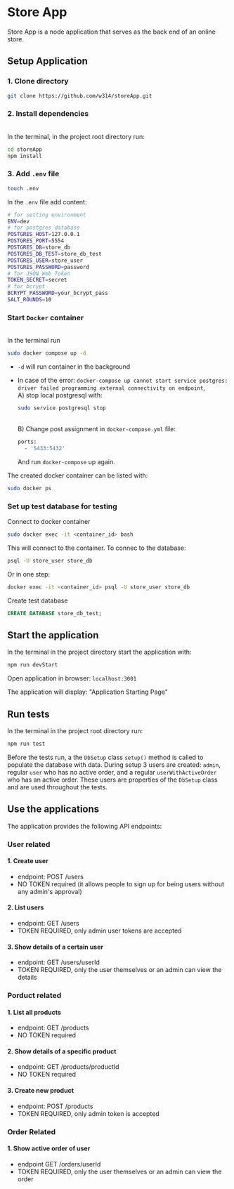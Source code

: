 # Store App

Store App is a node application that serves as the back end of an online store. 

## Setup Application

### 1. Clone directory
```bash
git clone https://github.com/w314/storeApp.git
```
### 2. Install dependencies
<br>In the terminal, in the project root directory run:
```bash
cd storeApp
npm install
```
### 3. Add `.env` file
```bash
touch .env
```
In the `.env` file add content:
```bash
# for setting environment
ENV=dev
# for postgres database
POSTGRES_HOST=127.0.0.1
POSTGRES_PORT=5554
POSTGRES_DB=store_db
POSTGRES_DB_TEST=store_db_test
POSTGRES_USER=store_user
POSTGRES_PASSWORD=password
# for JSON Web Token
TOKEN_SECRET=secret
# for bcrypt
BCRYPT_PASSWORD=your_bcrypt_pass
SALT_ROUNDS=10
```

### Start `Docker` container
<br>In the terminal run
```bash
sudo docker compose up -d
```
- `-d` will run container in the background

- In case of the error:
`docker-compose up cannot start service postgres: driver failed programming external connectivity on endpoint`, 
<br>A) stop local postgresql with:
    ```bash
    sudo service postgresql stop
    ```
    <br>B) Change post assignment in `docker-compose.yml` file:
    ```bash
    ports:
      - '5433:5432'
    ```

    And run `docker-compose` up again.


The created docker container can be listed with:
```bash
sudo docker ps
```

### Set up test database for testing 
Connect to docker container
```bash
sudo docker exec -it <container_id> bash
```
This will connect to the container. To connec to the database:
```bash
psql -U store_user store_db
```
Or in one step:
```bash
docker exec -it <container_id> psql -U store_user store_db
```

Create test database
```sql
CREATE DATABASE store_db_test;
```

##  Start the application

In the terminal in the project directory start the application with: 
```bash
npm run devStart
```
Open application in browser: `localhost:3001` 

The application will display: "Application Starting Page"

## Run tests
In the terminal in the project root directory run:
```bash
npm run test
```
Before the tests run, a the `DbSetup` class `setup()` method is called to populate the database with data. During setup 3 users are created: `admin`, regular `user` who has no active order, and a regular `userWithActiveOrder` who has an active order. These users are properties of the `DbSetup` class and are used throughout the tests.

## Use the applications
The application provides the following API endpoints:
### User related
#### 1. Create user  
- endpoint: POST /users
- NO TOKEN required (it allows people to sign up for being users without any admin's approval)

#### 2. List users
- endpoint: GET /users
- TOKEN REQUIRED, only admin user tokens are accepted

#### 3. Show details of a certain user
- endpoint: GET /users/userId
- TOKEN REQUIRED, only the user themselves or an admin can view the details

### Porduct related

#### 1. List all products
- endpoint: GET /products
- NO TOKEN required

#### 2. Show details of a specific product
- endpoint: GET /products/productId
- NO TOKEN required

#### 3. Create new product
- endpoint: POST /products
- TOKEN REQUIRED, only admin token is accepted

### Order Related
#### 1. Show active order of user
- endpoint GET /orders/userId
- TOKEN REQUIRED, only the user themselves or an admin can view the order





